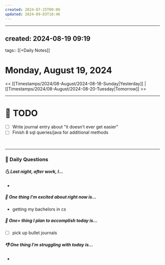 ```yaml
---
created: 2024-07-25T09:09
updated: 2024-09-03T10:46
---
```

---
created: 2024-08-19 09:19
---
tags:: [[+Daily Notes]]

# Monday, August 19, 2024

<< [[Timestamps/2024/08-August/2024-08-18-Sunday|Yesterday]] | [[Timestamps/2024/08-August/2024-08-20-Tuesday|Tomorrow]] >>

---
# 📝 TODO
- [ ]  Write journal entry about "it doesn't ever get easier"
- [ ] Finish 8 sql queries/java for additional methods
<br>


---
### 📅 Daily Questions
##### 🌜 Last night, after work, I...
- 

##### 🙌 One thing I'm excited about right now is...
- getting my bachelors in cs

##### 🚀 One+ thing I plan to accomplish today is...
- [ ] pick up bullet journals

##### 👎 One thing I'm struggling with today is...
- 


